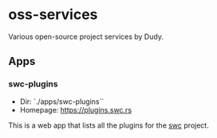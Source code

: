 # oss-services

Various open-source project services by Dudy.

## Apps

### swc-plugins

- Dir: `./apps/swc-plugins``
- Homepage: https://plugins.swc.rs

This is a web app that lists all the plugins for the [swc](https://swc.rs) project.
